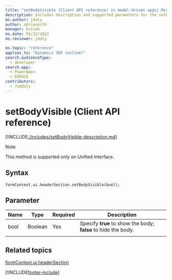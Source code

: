 ```yaml
---
title: "setBodyVisible (Client API reference) in model-driven apps| MicrosoftDocs"
description: Includes description and supported parameters for the setBodyVisible method.
ms.author: jdaly
author: adrianorth
manager: kvivek
ms.date: 03/12/2022
ms.reviewer: jdaly

ms.topic: "reference"
applies_to: "Dynamics 365 (online)"
search.audienceType: 
  - developer
search.app: 
  - PowerApps
  - D365CE
contributors:
  - JimDaly
---
```


# setBodyVisible (Client API reference)

[!INCLUDE[./includes/setBodyVisible-description.md](./includes/setBodyVisible-description.md)]

> [!NOTE]
> This method is supported only on Unified Interface.

## Syntax

`formContext.ui.headerSection.setBodyVisible(bool);`

## Parameter

|Name|Type|Required|Description|
|----|------|-------|----------|
|bool|Boolean|Yes|Specify **true** to show the body; **false** to hide the body.|
|||||

## Related topics

[formContext.ui.headerSection](../formContext-ui-headerSection.md)

[!INCLUDE[footer-include](../../../../../includes/footer-banner.md)]